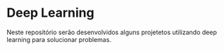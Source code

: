 # Deep Learning

Neste repositório serão desenvolvidos alguns projetetos utilizando deep learning para solucionar problemas.
